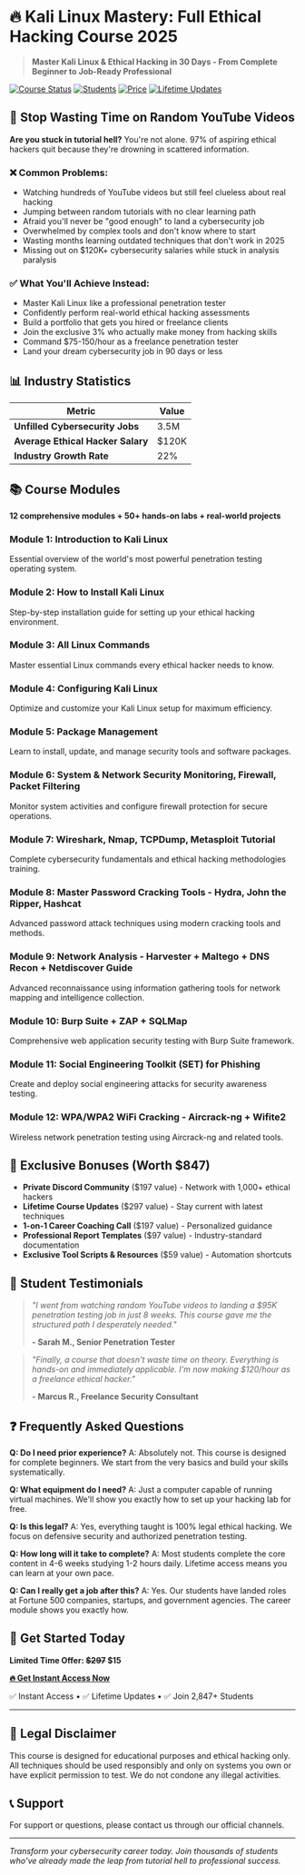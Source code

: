# 🔥 Kali Linux Mastery: Full Ethical Hacking Course 2025

> **Master Kali Linux & Ethical Hacking in 30 Days - From Complete Beginner to Job-Ready Professional**

[![Course Status](https://img.shields.io/badge/Status-Active-brightgreen)](https://skilloverflow.gumroad.com/l/ewwodu)
[![Students](https://img.shields.io/badge/Students-2847+-blue)](https://skilloverflow.gumroad.com/l/ewwodu)
[![Price](https://img.shields.io/badge/Price-$15-red)](https://skilloverflow.gumroad.com/l/ewwodu)
[![Lifetime Updates](https://img.shields.io/badge/Updates-Lifetime-green)](https://skilloverflow.gumroad.com/l/ewwodu)

## 🎯 Stop Wasting Time on Random YouTube Videos

**Are you stuck in tutorial hell?** You're not alone. 97% of aspiring ethical hackers quit because they're drowning in scattered information.

### ❌ Common Problems:
- Watching hundreds of YouTube videos but still feel clueless about real hacking
- Jumping between random tutorials with no clear learning path
- Afraid you'll never be "good enough" to land a cybersecurity job
- Overwhelmed by complex tools and don't know where to start
- Wasting months learning outdated techniques that don't work in 2025
- Missing out on $120K+ cybersecurity salaries while stuck in analysis paralysis

### ✅ What You'll Achieve Instead:
- Master Kali Linux like a professional penetration tester
- Confidently perform real-world ethical hacking assessments
- Build a portfolio that gets you hired or freelance clients
- Join the exclusive 3% who actually make money from hacking skills
- Command $75-150/hour as a freelance penetration tester
- Land your dream cybersecurity job in 90 days or less

## 📊 Industry Statistics

| Metric | Value |
|--------|-------|
| **Unfilled Cybersecurity Jobs** | 3.5M |
| **Average Ethical Hacker Salary** | $120K |
| **Industry Growth Rate** | 22% |

## 📚 Course Modules

**12 comprehensive modules + 50+ hands-on labs + real-world projects**

### Module 1: Introduction to Kali Linux
Essential overview of the world's most powerful penetration testing operating system.

### Module 2: How to Install Kali Linux
Step-by-step installation guide for setting up your ethical hacking environment.

### Module 3: All Linux Commands
Master essential Linux commands every ethical hacker needs to know.

### Module 4: Configuring Kali Linux
Optimize and customize your Kali Linux setup for maximum efficiency.

### Module 5: Package Management
Learn to install, update, and manage security tools and software packages.

### Module 6: System & Network Security Monitoring, Firewall, Packet Filtering
Monitor system activities and configure firewall protection for secure operations.

### Module 7: Wireshark, Nmap, TCPDump, Metasploit Tutorial
Complete cybersecurity fundamentals and ethical hacking methodologies training.

### Module 8: Master Password Cracking Tools - Hydra, John the Ripper, Hashcat
Advanced password attack techniques using modern cracking tools and methods.

### Module 9: Network Analysis - Harvester + Maltego + DNS Recon + Netdiscover Guide
Advanced reconnaissance using information gathering tools for network mapping and intelligence collection.

### Module 10: Burp Suite + ZAP + SQLMap
Comprehensive web application security testing with Burp Suite framework.

### Module 11: Social Engineering Toolkit (SET) for Phishing
Create and deploy social engineering attacks for security awareness testing.

### Module 12: WPA/WPA2 WiFi Cracking - Aircrack-ng + Wifite2
Wireless network penetration testing using Aircrack-ng and related tools.

## 🎁 Exclusive Bonuses (Worth $847)

- **Private Discord Community** ($197 value) - Network with 1,000+ ethical hackers
- **Lifetime Course Updates** ($297 value) - Stay current with latest techniques
- **1-on-1 Career Coaching Call** ($197 value) - Personalized guidance
- **Professional Report Templates** ($97 value) - Industry-standard documentation
- **Exclusive Tool Scripts & Resources** ($59 value) - Automation shortcuts

## 💬 Student Testimonials

> *"I went from watching random YouTube videos to landing a $95K penetration testing job in just 8 weeks. This course gave me the structured path I desperately needed."*
> 
> **- Sarah M., Senior Penetration Tester**

> *"Finally, a course that doesn't waste time on theory. Everything is hands-on and immediately applicable. I'm now making $120/hour as a freelance ethical hacker."*
> 
> **- Marcus R., Freelance Security Consultant**

## ❓ Frequently Asked Questions

**Q: Do I need prior experience?**
A: Absolutely not. This course is designed for complete beginners. We start from the very basics and build your skills systematically.

**Q: What equipment do I need?**
A: Just a computer capable of running virtual machines. We'll show you exactly how to set up your hacking lab for free.

**Q: Is this legal?**
A: Yes, everything taught is 100% legal ethical hacking. We focus on defensive security and authorized penetration testing.

**Q: How long will it take to complete?**
A: Most students complete the core content in 4-6 weeks studying 1-2 hours daily. Lifetime access means you can learn at your own pace.

**Q: Can I really get a job after this?**
A: Yes. Our students have landed roles at Fortune 500 companies, startups, and government agencies. The career module shows you exactly how.

## 🚀 Get Started Today

**Limited Time Offer: ~~$297~~ $15**

[**🔥 Get Instant Access Now**](https://skilloverflow.gumroad.com/l/ewwodu)

✅ Instant Access • ✅ Lifetime Updates • ✅ Join 2,847+ Students

---

## 🔐 Legal Disclaimer

This course is designed for educational purposes and ethical hacking only. All techniques should be used responsibly and only on systems you own or have explicit permission to test. We do not condone any illegal activities.

## 📞 Support

For support or questions, please contact us through our official channels.

---

*Transform your cybersecurity career today. Join thousands of students who've already made the leap from tutorial hell to professional success.*
